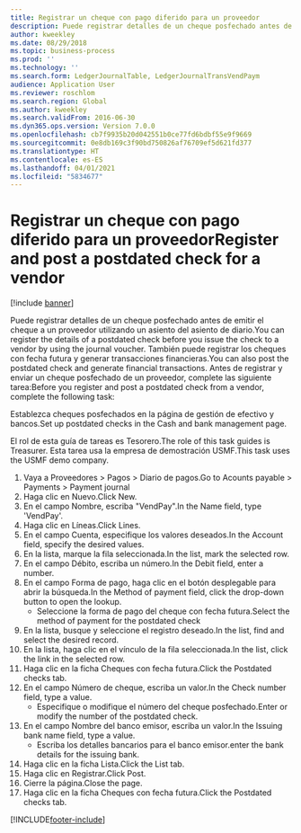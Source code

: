 ```yaml
---
title: Registrar un cheque con pago diferido para un proveedor
description: Puede registrar detalles de un cheque posfechado antes de emitir el cheque a un proveedor utilizando un asiento del asiento de diario.
author: kweekley
ms.date: 08/29/2018
ms.topic: business-process
ms.prod: ''
ms.technology: ''
ms.search.form: LedgerJournalTable, LedgerJournalTransVendPaym
audience: Application User
ms.reviewer: roschlom
ms.search.region: Global
ms.author: kweekley
ms.search.validFrom: 2016-06-30
ms.dyn365.ops.version: Version 7.0.0
ms.openlocfilehash: cb7f9935b20d042551b0ce77fd6bdbf55e9f9669
ms.sourcegitcommit: 0e8db169c3f90bd750826af76709ef5d621fd377
ms.translationtype: HT
ms.contentlocale: es-ES
ms.lasthandoff: 04/01/2021
ms.locfileid: "5834677"
---
```

# <a name="register-and-post-a-postdated-check-for-a-vendor"></a><span data-ttu-id="6c892-103">Registrar un cheque con pago diferido para un proveedor</span><span class="sxs-lookup"><span data-stu-id="6c892-103">Register and post a postdated check for a vendor</span></span>

[!include [banner](../../includes/banner.md)]

<span data-ttu-id="6c892-104">Puede registrar detalles de un cheque posfechado antes de emitir el cheque a un proveedor utilizando un asiento del asiento de diario.</span><span class="sxs-lookup"><span data-stu-id="6c892-104">You can register the details of a postdated check before you issue the check to a vendor by using the journal voucher.</span></span> <span data-ttu-id="6c892-105">También puede registrar los cheques con fecha futura y generar transacciones financieras.</span><span class="sxs-lookup"><span data-stu-id="6c892-105">You can also post the postdated check and generate financial transactions.</span></span> <span data-ttu-id="6c892-106">Antes de registrar y enviar un cheque posfechado de un proveedor, complete las siguiente tarea:</span><span class="sxs-lookup"><span data-stu-id="6c892-106">Before you register and post a postdated check from a vendor, complete the following task:</span></span> 

<span data-ttu-id="6c892-107">Establezca cheques posfechados en la página de gestión de efectivo y bancos.</span><span class="sxs-lookup"><span data-stu-id="6c892-107">Set up postdated checks in the Cash and bank management page.</span></span> 



<span data-ttu-id="6c892-108">El rol de esta guía de tareas es Tesorero.</span><span class="sxs-lookup"><span data-stu-id="6c892-108">The role of this task guides is Treasurer.</span></span> <span data-ttu-id="6c892-109">Esta tarea usa la empresa de demostración USMF.</span><span class="sxs-lookup"><span data-stu-id="6c892-109">This task uses the USMF demo company.</span></span>

1. <span data-ttu-id="6c892-110">Vaya a Proveedores > Pagos > Diario de pagos.</span><span class="sxs-lookup"><span data-stu-id="6c892-110">Go to Acounts payable > Payments > Payment journal</span></span>
2. <span data-ttu-id="6c892-111">Haga clic en Nuevo.</span><span class="sxs-lookup"><span data-stu-id="6c892-111">Click New.</span></span>
3. <span data-ttu-id="6c892-112">En el campo Nombre, escriba "VendPay".</span><span class="sxs-lookup"><span data-stu-id="6c892-112">In the Name field, type 'VendPay'.</span></span>
4. <span data-ttu-id="6c892-113">Haga clic en Líneas.</span><span class="sxs-lookup"><span data-stu-id="6c892-113">Click Lines.</span></span>
5. <span data-ttu-id="6c892-114">En el campo Cuenta, especifique los valores deseados.</span><span class="sxs-lookup"><span data-stu-id="6c892-114">In the Account field, specify the desired values.</span></span>
6. <span data-ttu-id="6c892-115">En la lista, marque la fila seleccionada.</span><span class="sxs-lookup"><span data-stu-id="6c892-115">In the list, mark the selected row.</span></span>
7. <span data-ttu-id="6c892-116">En el campo Débito, escriba un número.</span><span class="sxs-lookup"><span data-stu-id="6c892-116">In the Debit field, enter a number.</span></span>
8. <span data-ttu-id="6c892-117">En el campo Forma de pago, haga clic en el botón desplegable para abrir la búsqueda.</span><span class="sxs-lookup"><span data-stu-id="6c892-117">In the Method of payment field, click the drop-down button to open the lookup.</span></span>
    * <span data-ttu-id="6c892-118">Seleccione la forma de pago del cheque con fecha futura.</span><span class="sxs-lookup"><span data-stu-id="6c892-118">Select the method of payment for the postdated check</span></span>  
9. <span data-ttu-id="6c892-119">En la lista, busque y seleccione el registro deseado.</span><span class="sxs-lookup"><span data-stu-id="6c892-119">In the list, find and select the desired record.</span></span>
10. <span data-ttu-id="6c892-120">En la lista, haga clic en el vínculo de la fila seleccionada.</span><span class="sxs-lookup"><span data-stu-id="6c892-120">In the list, click the link in the selected row.</span></span>
11. <span data-ttu-id="6c892-121">Haga clic en la ficha Cheques con fecha futura.</span><span class="sxs-lookup"><span data-stu-id="6c892-121">Click the Postdated checks tab.</span></span>
12. <span data-ttu-id="6c892-122">En el campo Número de cheque, escriba un valor.</span><span class="sxs-lookup"><span data-stu-id="6c892-122">In the Check number field, type a value.</span></span>
    * <span data-ttu-id="6c892-123">Especifique o modifique el número del cheque posfechado.</span><span class="sxs-lookup"><span data-stu-id="6c892-123">Enter or modify the number of the postdated check.</span></span>  
13. <span data-ttu-id="6c892-124">En el campo Nombre del banco emisor, escriba un valor.</span><span class="sxs-lookup"><span data-stu-id="6c892-124">In the Issuing bank name field, type a value.</span></span>
    * <span data-ttu-id="6c892-125">Escriba los detalles bancarios para el banco emisor.</span><span class="sxs-lookup"><span data-stu-id="6c892-125">enter the bank details for the issuing bank.</span></span>  
14. <span data-ttu-id="6c892-126">Haga clic en la ficha Lista.</span><span class="sxs-lookup"><span data-stu-id="6c892-126">Click the List tab.</span></span>
15. <span data-ttu-id="6c892-127">Haga clic en Registrar.</span><span class="sxs-lookup"><span data-stu-id="6c892-127">Click Post.</span></span>
16. <span data-ttu-id="6c892-128">Cierre la página.</span><span class="sxs-lookup"><span data-stu-id="6c892-128">Close the page.</span></span>
17. <span data-ttu-id="6c892-129">Haga clic en la ficha Cheques con fecha futura.</span><span class="sxs-lookup"><span data-stu-id="6c892-129">Click the Postdated checks tab.</span></span>



[!INCLUDE[footer-include](../../../includes/footer-banner.md)]
